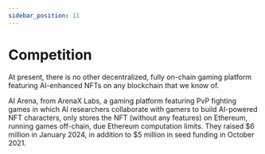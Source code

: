 ```yaml
---
sidebar_position: 11
---
```


# Competition

At present, there is no other decentralized, fully on-chain gaming platform featuring AI-enhanced NFTs on any blockchain that we know of.

AI Arena, from ArenaX Labs, a gaming platform featuring PvP fighting games in which AI researchers collaborate with gamers to build AI-powered NFT characters, only stores the NFT (without any features) on Ethereum, running games off-chain, due Ethereum computation limits. They raised $6 million in January 2024, in addition to $5 million in seed funding in October 2021.